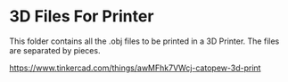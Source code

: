 # 3D Files For Printer
This folder contains all the .obj files to be printed in a 3D Printer.
The files are separated by pieces.

https://www.tinkercad.com/things/awMFhk7VWcj-catopew-3d-print